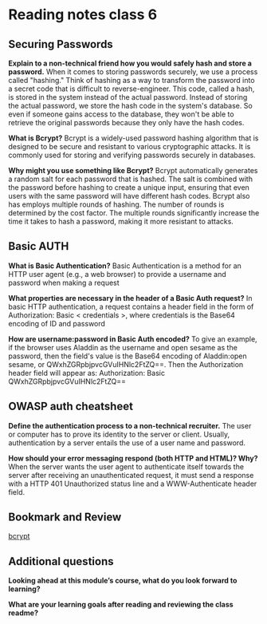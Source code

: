 # Reading notes class 6

## Securing Passwords

**Explain to a non-technical friend how you would safely hash and store a password.**
When it comes to storing passwords securely, we use a process called "hashing." Think of hashing as a way to transform the password into a secret code that is difficult to reverse-engineer. This code, called a hash, is stored in the system instead of the actual password. Instead of storing the actual password, we store the hash code in the system's database. So even if someone gains access to the database, they won't be able to retrieve the original passwords because they only have the hash codes.

**What is Bcrypt?**
Bcrypt is a widely-used password hashing algorithm that is designed to be secure and resistant to various cryptographic attacks. It is commonly used for storing and verifying passwords securely in databases.

**Why might you use something like Bcrypt?**
Bcrypt automatically generates a random salt for each password that is hashed. The salt is combined with the password before hashing to create a unique input, ensuring that even users with the same password will have different hash codes.
Bcrypt also has employs multiple rounds of hashing. The number of rounds is determined by the cost factor. The multiple rounds significantly increase the time it takes to hash a password, making it more resistant to attacks.

## Basic AUTH

**What is Basic Authentication?**
Basic Authentication is a method for an HTTP user agent (e.g., a web browser) to provide a username and password when making a request

**What properties are necessary in the header of a Basic Auth request?**
In basic HTTP authentication, a request contains a header field in the form of Authorization: Basic < credentials >, where credentials is the Base64 encoding of ID and password

**How are username:password in Basic Auth encoded?**
To give an example, if the browser uses Aladdin as the username and open sesame as the password, then the field's value is the Base64 encoding of Aladdin:open sesame, or QWxhZGRpbjpvcGVuIHNlc2FtZQ==. Then the Authorization header field will appear as:
Authorization: Basic QWxhZGRpbjpvcGVuIHNlc2FtZQ==

## OWASP auth cheatsheet

**Define the authentication process to a non-technical recruiter.**
The user or computer has to prove its identity to the server or client. Usually, authentication by a server entails the use of a user name and password.

**How should your error messaging respond (both HTTP and HTML)? Why?**
When the server wants the user agent to authenticate itself towards the server after receiving an unauthenticated request, it must send a response with a HTTP 401 Unauthorized status line and a WWW-Authenticate header field.

## Bookmark and Review

[bcrypt](https://www.npmjs.com/package/bcrypt)

## Additional questions

**Looking ahead at this module’s course, what do you look forward to learning?**

**What are your learning goals after reading and reviewing the class readme?**
